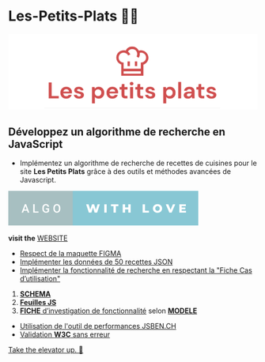 # Les-Petits-Plats 👨‍🍳

![Logo](/assets/image/logo.png)

## Développez un algorithme de recherche en JavaScript

- Implémentez un algorithme de recherche de recettes de cuisines pour le site **Les Petits Plats** grâce à des outils et méthodes avancées de Javascript.

[![forthebadge](assets/image/algo-with-love.svg)](https://forthebadge.com)

**visit the** [WEBSITE](https://git504.github.io/Les-Petits-Plats/)

- [Respect de la maquette FIGMA](https://www.figma.com/file/xqeE1ZKlHUWi2Efo8r73NK)
- [Implémenter les données de 50 recettes JSON](https://github.com/git504/Les-Petits-Plats/blob/main/recipes.json)
- [Implémenter la fonctionnalité de recherche en respectant la "Fiche Cas d’utilisation"](https://github.com/git504/Les-Petits-Plats/blob/main/assets/doc/description%20du%20cas%20d%E2%80%99utilisation%20de%20recherche.pdf)

1. [**SCHEMA**](https://github.com/git504/Les-Petits-Plats/blob/main/assets/schemaAlgo/schema.html)
2. [**Feuilles JS**](https://github.com/git504/Les-Petits-Plats/tree/main/assets/schemaAlgo)
3. [**FICHE** d’investigation de fonctionnalité](https://github.com/git504/Les-Petits-Plats/blob/main/assets/schemaAlgo/fiche.pdf) selon [**MODELE**](https://github.com/git504/Les-Petits-Plats/blob/main/assets/doc/Fiche%20d%E2%80%99investigation%20de%20fonctionnalit%C3%A9.pdf)

- [Utilisation de l'outil de performances JSBEN.CH](https://jsben.ch/grajw)
- [Validation **W3C** sans erreur](https://validator.w3.org/nu/?doc=https%3A%2F%2Fgit504.github.io%2FLes-Petits-Plats%2F)

[Take the elevator up. 🚀](#les-petits-plats-)
